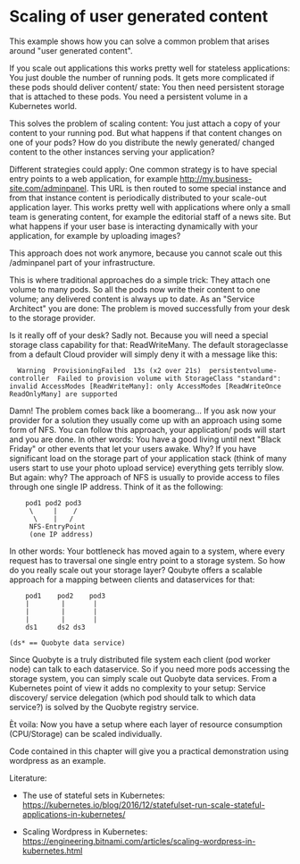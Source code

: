 # Scaling of user generated content

This example shows how you can solve a common problem that arises around
"user generated content". 

If you scale out applications this works pretty well for stateless applications: 
You just double the number of running pods.
It gets more complicated if these pods should deliver content/ state: You then need persistent 
storage that is attached to these pods. You need a persistent volume in a Kubernetes world.

This solves the problem of scaling content: You just attach a copy of your content to your 
running pod. 
But what happens if that content changes on one of your pods? How do you 
distribute the newly generated/ changed content to the other instances serving your application?

Different strategies could apply: One common strategy is to have special entry points to a web application, for example
http://my.business-site.com/adminpanel.
This URL is then routed to some special instance and from that instance content is periodically distributed to your
scale-out application layer. This works pretty well with applications where only a small team is generating content, 
for example the editorial staff of a news site.
But what happens if your user base is interacting dynamically with your application, for example by uploading images?

This approach does not work anymore, because you cannot scale out this /adminpanel part of your infrastructure.

This is where traditional approaches do a simple trick: They attach one volume to many pods. So all the pods now 
write their content to one volume; any delivered content is always up to date.
As an "Service Architect" you are done: The problem is moved successfully from your desk to the storage provider.

Is it really off of your desk? Sadly not. Because you will need a special storage class capability for that: ReadWriteMany. 
The default storageclasse from a default Cloud provider will simply deny it with a message like this:

```
  Warning  ProvisioningFailed  13s (x2 over 21s)  persistentvolume-controller  Failed to provision volume with StorageClass "standard": invalid AccessModes [ReadWriteMany]: only AccessModes [ReadWriteOnce ReadOnlyMany] are supported
```

Damn! The problem comes back like a boomerang... If you ask now your provider for a solution they usually come up with an approach using some form of NFS. You can follow this approach, your 
application/ pods will start and you are done. In other words: You have a good living until next "Black Friday" or other events that let your users awake.
Why? If you have significant load on the storage part of your application stack (think of many users start to use 
your photo upload service) everything gets terribly slow. But again: why? The approach of NFS is usually to provide access to files through one single IP address. 
Think of it as the following:

```
	pod1 pod2 pod3
	 \     |    /
	  \    |   /
	 NFS-EntryPoint
	 (one IP address)
```

In other words: Your bottleneck has moved again to a system, where every request has to traversal one single entry point to a storage system. 
So how do you really scale out your storage layer? Qoubyte offers a scalable approach for a mapping between clients and dataservices for that:

```
	pod1 	pod2 	pod3
	|     	 |    	 |
	|     	 |    	 |
	|     	 |    	 |
	ds1 	ds2	ds3

(ds* == Quobyte data service)

```
Since Quobyte is a truly distributed file system each client (pod worker node) can talk to each dataservice. So if you need more pods accessing the storage system, you can simply scale out Quobyte data services.
From a Kubernetes point of view it adds no complexity to your setup: Service discovery/ service delegation (which pod should talk to which data service?) is solved by the Quobyte registry service.

Èt voila: Now you have a setup where each layer of resource consumption (CPU/Storage) can be scaled individually.

Code contained in this chapter will give you a practical demonstration using wordpress as an example.


Literature:
* The use of stateful sets in Kubernetes:
https://kubernetes.io/blog/2016/12/statefulset-run-scale-stateful-applications-in-kubernetes/

* Scaling Wordpress in Kubernetes:
https://engineering.bitnami.com/articles/scaling-wordpress-in-kubernetes.html


